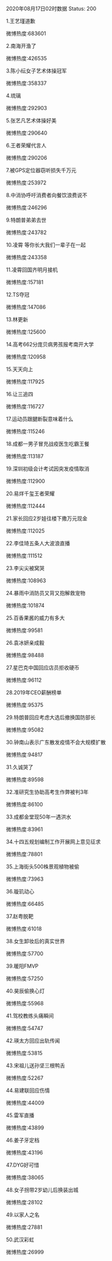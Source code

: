 2020年08月17日02时数据
Status: 200

1.王艺瑾道歉

微博热度:683601

2.南海开渔了

微博热度:426535

3.陈小纭女子艺术体操冠军

微博热度:358337

4.琉璃

微博热度:292903

5.张艺凡艺术体操好美

微博热度:290640

6.王者荣耀代言人

微博热度:290206

7.被GPS定位器窃听损失千万元

微博热度:253972

8.中消协呼吁消费者向餐饮浪费说不

微博热度:246296

9.特朗普弟弟去世

微博热度:243782

10.凌霄 等你长大我们一辈子在一起

微博热度:243358

11.凌霄回国齐明月接机

微博热度:157181

12.TS夺冠

微博热度:147086

13.林更新

微博热度:125600

14.高考662分庞贝病男孩报考南开大学

微博热度:120958

15.天天向上

微博热度:117925

16.让三追四

微博热度:116727

17.运动员跟腱断裂意味着什么

微博热度:115246

18.成都一男子冒充战疫医生吃霸王餐

微博热度:113187

19.深圳初级会计考试因突发疫情取消

微博热度:112900

20.易烊千玺王者荣耀

微博热度:112444

21.家长回应2岁娃往楼下撒万元现金

微博热度:112025

22.李佳琦五条人大波浪直播

微博热度:111512

23.李尖尖被窝哭

微博热度:108963

24.暴雨中消防员又背又抱解救宠物

微博热度:101874

25.百香果酱的威力有多大

微博热度:99581

26.袁冰妍亲成毅

微博热度:98488

27.星巴克中国回应店员拒收硬币

微博热度:96112

28.2019年CEO薪酬榜单

微博热度:95375

29.特朗普回应考虑大选后撤换国防部长

微博热度:95082

30.钟南山表示广东散发疫情不会大规模扩散

微博热度:94817

31.久诚哭了

微博热度:89598

32.准研究生协助高考生作弊被判3年

微博热度:86100

33.成都金堂现50年一遇洪水

微博热度:83961

34.十四五规划编制工作开展网上意见征求

微博热度:78801

35.上海街头500株景观植物被偷

微博热度:73963

36.璇玑动心

微博热度:66485

37.赵粤脱靶

微博热度:61018

38.女生卸妆后的真实世界

微博热度:57700

39.暖阳FMVP

微博热度:57250

40.昊辰偷换心灯

微博热度:55968

41.驾校教练头痛瞬间

微博热度:54747

42.瑛太方回应出轨传闻

微博热度:53815

43.宋祖儿送孙坚三根鸭舌

微博热度:52267

44.易建联回应伤情

微博热度:44009

45.雷军直播

微博热度:43899

46.姜子牙定档

微博热度:43196

47.DYG好可惜

微博热度:38065

48.女子拐带2岁幼儿后换装出城

微博热度:28102

49.以家人之名

微博热度:27881

50.武汉彩虹

微博热度:26999

